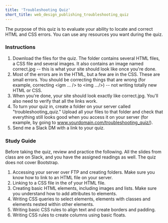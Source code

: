 ```yaml
---
title: 'Troubleshooting Quiz'
short_title: web_design_publishing_troubleshooting_quiz
---
```


The purpose of this quiz is to evaluate your ability to locate and correct HTML and CSS errors. You can use any resources you want during the quiz.

### Instructions

1. Download the files for the quiz. The folder contains several HTML files, a CSS file and several images. It also contains an image named correct.jpg -- this is what your site should look like once you're done.
2. Most of the errors are in the HTML, but a few are in the CSS. These are small errors. You should be correcting things that are wrong (for example, correcting <igm ... /> to <img .../>) -- not writing totally new HTML or CSS.
3. When you're done, your site should look exactly like correct.jpg. You'll also need to verify that all the links work.
4. To turn your quiz in, create a folder on your server called "troubleshooting_quiz." Upload all your files to that folder and check that everything still looks good when you access it on your server (for example, by going to www.yourdomain.com/troubleshooting_quiz/).
5. Send me a Slack DM with a link to your quiz.

### Study Guide

Before taking the quiz, review and practice the following. All the slides from class are on Slack, and you have the assigned readings as well. The quiz does not cover Bootstrap.

1. Accessing your server over FTP and creating folders. Make sure you know how to link to an HTML file on your server.
2. Linking to a CSS file in the <head> of your HTML file.
3. Creating basic HTML elements, including images and lists. Make sure you understand how to add attributes to elements.
4. Writing CSS queries to select elements, elements with classes and elements nested within other elements.
5. Writing basic CSS rules to align text and create borders and padding.
6. Writing CSS rules to create columns using basic floats.

